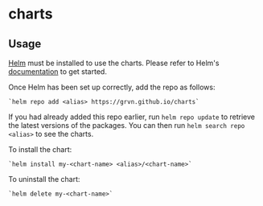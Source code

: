 # charts

## Usage

[Helm](https://helm.sh) must be installed to use the charts.  Please refer to
Helm's [documentation](https://helm.sh/docs) to get started.

Once Helm has been set up correctly, add the repo as follows:

    `helm repo add <alias> https://grvn.github.io/charts`

If you had already added this repo earlier, run `helm repo update` to retrieve
the latest versions of the packages. 
You can then run `helm search repo <alias>` to see the charts.

To install the <chart-name> chart:

    `helm install my-<chart-name> <alias>/<chart-name>`

To uninstall the chart:

    `helm delete my-<chart-name>`
